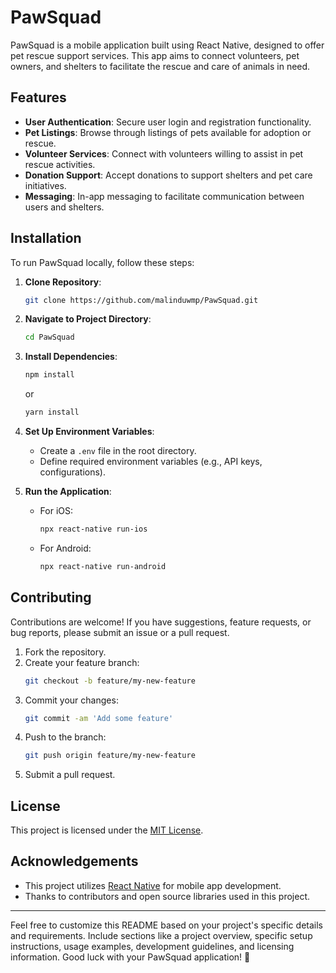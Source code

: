 
# PawSquad

PawSquad is a mobile application built using React Native, designed to offer pet rescue support services. This app aims to connect volunteers, pet owners, and shelters to facilitate the rescue and care of animals in need. 

## Features

- **User Authentication**: Secure user login and registration functionality.
- **Pet Listings**: Browse through listings of pets available for adoption or rescue.
- **Volunteer Services**: Connect with volunteers willing to assist in pet rescue activities.
- **Donation Support**: Accept donations to support shelters and pet care initiatives.
- **Messaging**: In-app messaging to facilitate communication between users and shelters.

## Installation

To run PawSquad locally, follow these steps:

1. **Clone Repository**: 
   ```bash
   git clone https://github.com/malinduwmp/PawSquad.git
   ```
2. **Navigate to Project Directory**:
   ```bash
   cd PawSquad
   ```
3. **Install Dependencies**:
   ```bash
   npm install
   ```
   or
   ```bash
   yarn install
   ```
4. **Set Up Environment Variables**:
   - Create a `.env` file in the root directory.
   - Define required environment variables (e.g., API keys, configurations).
  
5. **Run the Application**:
   - For iOS:
     ```bash
     npx react-native run-ios
     ```
   - For Android:
     ```bash
     npx react-native run-android
     ```

## Contributing

Contributions are welcome! If you have suggestions, feature requests, or bug reports, please submit an issue or a pull request.

1. Fork the repository.
2. Create your feature branch:
   ```bash
   git checkout -b feature/my-new-feature
   ```
3. Commit your changes:
   ```bash
   git commit -am 'Add some feature'
   ```
4. Push to the branch:
   ```bash
   git push origin feature/my-new-feature
   ```
5. Submit a pull request.

## License

This project is licensed under the [MIT License](LICENSE).

## Acknowledgements

- This project utilizes [React Native](https://reactnative.dev/) for mobile app development.
- Thanks to contributors and open source libraries used in this project.

---

Feel free to customize this README based on your project's specific details and requirements. Include sections like a project overview, specific setup instructions, usage examples, development guidelines, and licensing information. Good luck with your PawSquad application! 🐾
